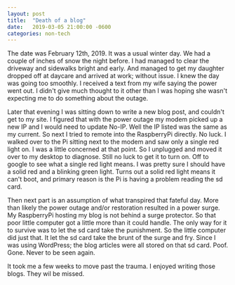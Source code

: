 ```yaml
---
layout: post
title:  "Death of a blog"
date:   2019-03-05 21:00:00 -0600
categories: non-tech
---
```

The date was February 12th, 2019. It was a usual winter day. We had a couple of inches of snow the night before. I had managed to clear the driveway and sidewalks bright and early. And managed to get my daughter dropped off at daycare and arrived at work; without issue. I knew the day was going too smoothly. I received a text from my wife saying the power went out. I didn't give much thought to it other than I was hoping she wasn't expecting me to do something about the outage. 

Later that evening I was sitting down to write a new blog post, and couldn't get to my site.  I figured that with the power outage my modem picked up a new IP and I would need to update No-IP. Well the IP listed was the same as my current. So next I tried to remote into the RaspberryPi directly. No luck. I walked over to the Pi sitting next to the modem and saw only a single red light on. I was a little concerned at that point. So I unplugged and moved it over to my desktop to diagnose. Still no luck to get it to turn on. Off to google to see what a single red light means. I was pretty sure I should have a solid red and a blinking green light. Turns out a solid red light means it can't boot, and primary reason is the Pi is having a problem reading the sd card.

Then next part is an assumption of what transpired that fateful day. More than likely the power outage and/or restoration resulted in a power surge. My RaspberryPi hosting my blog is not behind a surge protector. So that poor little computer got a little more than it could handle. The only way for it to survive was to let the sd card take the punishment. So the little computer did just that. It let the sd card take the brunt of the surge and fry. Since I was using WordPress; the blog articles were all stored on that sd card. Poof. Gone. Never to be seen again.

It took me a few weeks to move past the trauma. I enjoyed writing those blogs. They wil be missed.